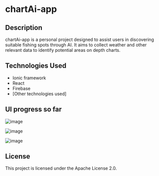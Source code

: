 # chartAi-app

## Description

chartAi-app is a personal project designed to assist users in discovering suitable fishing spots through AI. It aims to collect weather and other relevant data to identify potential areas on depth charts.

## Technologies Used

- Ionic framework
- React
- Firebase
- [Other technologies used]

## UI progress so far

![image](https://github.com/Tonikyy/chartAi-app/assets/72816084/677e6580-209b-4271-8da0-35c45a68156f)

![image](https://github.com/Tonikyy/chartAi-app/assets/72816084/5a6002f4-2095-4d36-9293-b7d4e5f6a63e)

![image](https://github.com/Tonikyy/chartAi-app/assets/72816084/db0d7c9c-c8f6-4b0d-8890-7ae64a42d357)


## License

This project is licensed under the Apache License 2.0.

